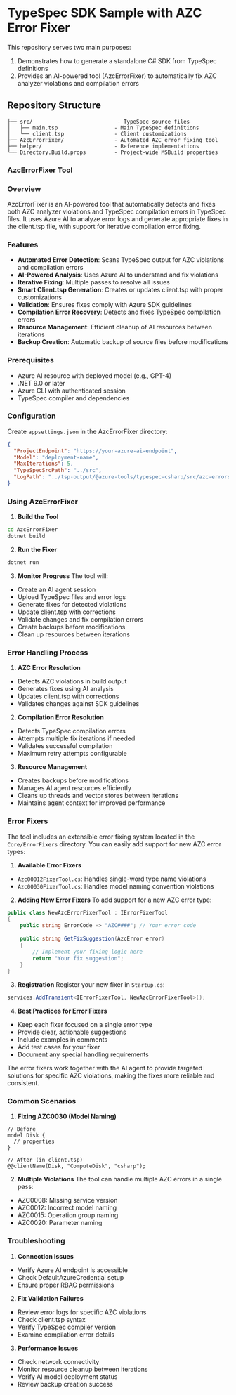 # TypeSpec SDK Sample with AZC Error Fixer

This repository serves two main purposes:
1. Demonstrates how to generate a standalone C# SDK from TypeSpec definitions
2. Provides an AI-powered tool (AzcErrorFixer) to automatically fix AZC analyzer violations and compilation errors

## Repository Structure

```
├── src/                           - TypeSpec source files
│   ├── main.tsp                  - Main TypeSpec definitions
│   └── client.tsp                - Client customizations
├── AzcErrorFixer/                - Automated AZC error fixing tool
├── helper/                       - Reference implementations
└── Directory.Build.props         - Project-wide MSBuild properties
```

### AzcErrorFixer Tool

### Overview
AzcErrorFixer is an AI-powered tool that automatically detects and fixes both AZC analyzer violations and TypeSpec compilation errors in TypeSpec files. It uses Azure AI to analyze error logs and generate appropriate fixes in the client.tsp file, with support for iterative compilation error fixing.

### Features
- **Automated Error Detection**: Scans TypeSpec output for AZC violations and compilation errors
- **AI-Powered Analysis**: Uses Azure AI to understand and fix violations
- **Iterative Fixing**: Multiple passes to resolve all issues
- **Smart Client.tsp Generation**: Creates or updates client.tsp with proper customizations
- **Validation**: Ensures fixes comply with Azure SDK guidelines
- **Compilation Error Recovery**: Detects and fixes TypeSpec compilation errors
- **Resource Management**: Efficient cleanup of AI resources between iterations
- **Backup Creation**: Automatic backup of source files before modifications

### Prerequisites
- Azure AI resource with deployed model (e.g., GPT-4)
- .NET 9.0 or later
- Azure CLI with authenticated session
- TypeSpec compiler and dependencies

### Configuration
Create `appsettings.json` in the AzcErrorFixer directory:
```json
{
  "ProjectEndpoint": "https://your-azure-ai-endpoint",
  "Model": "deployment-name",
  "MaxIterations": 5,
  "TypeSpecSrcPath": "../src",
  "LogPath": "../tsp-output/@azure-tools/typespec-csharp/src/azc-errors.log"
}
```

### Using AzcErrorFixer

1. **Build the Tool**
```sh
cd AzcErrorFixer
dotnet build
```

2. **Run the Fixer**
```sh
dotnet run
```

3. **Monitor Progress**
The tool will:
- Create an AI agent session
- Upload TypeSpec files and error logs
- Generate fixes for detected violations
- Update client.tsp with corrections
- Validate changes and fix compilation errors
- Create backups before modifications
- Clean up resources between iterations

### Error Handling Process

1. **AZC Error Resolution**
- Detects AZC violations in build output
- Generates fixes using AI analysis
- Updates client.tsp with corrections
- Validates changes against SDK guidelines

2. **Compilation Error Resolution**
- Detects TypeSpec compilation errors
- Attempts multiple fix iterations if needed
- Validates successful compilation
- Maximum retry attempts configurable

3. **Resource Management**
- Creates backups before modifications
- Manages AI agent resources efficiently
- Cleans up threads and vector stores between iterations
- Maintains agent context for improved performance

### Error Fixers

The tool includes an extensible error fixing system located in the `Core/ErrorFixers` directory. You can easily add support for new AZC error types:

1. **Available Error Fixers**
- `Azc00012FixerTool.cs`: Handles single-word type name violations
- `Azc00030FixerTool.cs`: Handles model naming convention violations

2. **Adding New Error Fixers**
To add support for a new AZC error type:

```csharp
public class NewAzcErrorFixerTool : IErrorFixerTool
{
    public string ErrorCode => "AZC####"; // Your error code
    
    public string GetFixSuggestion(AzcError error)
    {
        // Implement your fixing logic here
        return "Your fix suggestion";
    }
}
```

3. **Registration**
Register your new fixer in `Startup.cs`:
```csharp
services.AddTransient<IErrorFixerTool, NewAzcErrorFixerTool>();
```

4. **Best Practices for Error Fixers**
- Keep each fixer focused on a single error type
- Provide clear, actionable suggestions
- Include examples in comments
- Add test cases for your fixer
- Document any special handling requirements

The error fixers work together with the AI agent to provide targeted solutions for specific AZC violations, making the fixes more reliable and consistent.

### Common Scenarios

1. **Fixing AZC0030 (Model Naming)**
```typespec
// Before
model Disk {
  // properties
}

// After (in client.tsp)
@@clientName(Disk, "ComputeDisk", "csharp");
```

2. **Multiple Violations**
The tool can handle multiple AZC errors in a single pass:
- AZC0008: Missing service version
- AZC0012: Incorrect model naming
- AZC0015: Operation group naming
- AZC0020: Parameter naming

### Troubleshooting

1. **Connection Issues**
- Verify Azure AI endpoint is accessible
- Check DefaultAzureCredential setup
- Ensure proper RBAC permissions

2. **Fix Validation Failures**
- Review error logs for specific AZC violations
- Check client.tsp syntax
- Verify TypeSpec compiler version
- Examine compilation error details

3. **Performance Issues**
- Check network connectivity
- Monitor resource cleanup between iterations
- Verify AI model deployment status
- Review backup creation success